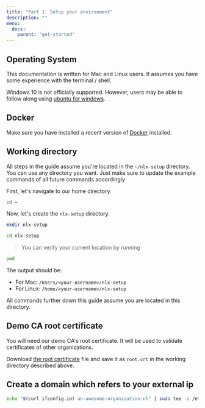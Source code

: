```yaml
---
title: "Part 1: Setup your environment"
description: ""
menu:
  docs:
    parent: "get-started"
---
```


## Operating System

This documentation is written for Mac and Linux users. It assumes you have some experience with the terminal / shell. 

Windows 10 is not officially supported. However, users may be able to follow along using 
[ubuntu for windows](https://tutorials.ubuntu.com/tutorial/tutorial-ubuntu-on-windows).

## Docker

Make sure you have installed a recent version of [Docker](https://www.docker.com) installed.

## Working directory

All steps in the guide assume you're located in the `~/nlx-setup` directory.
You can use any directory you want. Just make sure to update the example commands of all future commands accordingly

First, let's navigate to our home directory.

```bash
cd ~
```

Now, let's create the `nlx-setup` directory. 

```bash
mkdir nlx-setup
```
```bash
cd nlx-setup
```

> You can verify your current location by running

```bash
pwd
```

The output should be:

* For Mac: `/Users/<your-username>/nlx-setup`
* For Linux: `/home/<your-username>/nlx-setup`

All commands further down this guide assume you are located in this directory.

## Demo CA root certificate

You will need our demo CA's root certificate. It will be used to validate certificates of other organizations.
 
Download [the root certificate](https://certportal.demo.nlx.io/root.crt) file and save it as `root.crt` in the working directory described above.

## Create a domain which refers to your external ip

```bash
echo "$(curl ifconfig.io) an-awesome-organization.nl" | sudo tee -a /etc/hosts
```

